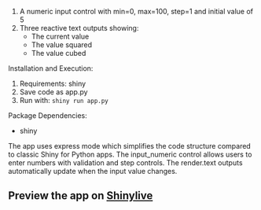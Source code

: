 1. A numeric input control with min=0, max=100, step=1 and initial value of 5
2. Three reactive text outputs showing:
   - The current value
   - The value squared 
   - The value cubed

Installation and Execution:
1. Requirements: shiny
2. Save code as app.py
3. Run with: `shiny run app.py`

Package Dependencies:
- shiny

The app uses express mode which simplifies the code structure compared to classic Shiny for Python apps. The input_numeric control allows users to enter numbers with validation and step controls. The render.text outputs automatically update when the input value changes.
## Preview the app on [Shinylive](https://shinylive.io/py/app/#h=0&code=NobwRAdghgtgpmAXAAjFADugdOgnmAGlQGMB7CAFzkqVQDMAnUmZAZwAsBLCXZTmdKQYVkDOFGIVOANzgAdCI2ZsuPLHAAe6Ma1Z8BQkd3QBXCkROciYiABM4DBQoDEyAApQA5nGRSKAGx8FSxwvOAB9UnQKVgAKP0CAXjkwADkTeAZOYmQASQhTEQAROBhSFIBKJwhXfMLkCAyHbOQySiZ-YM4sYzNwxszs2JSBlKIUgFFKB2QoBoyAIwcx5GkofxM4RIBWIhhuRIAGPagNRIBGQ+O2KnQLqogXZABldlIAd1aTBhsRNY35BAAAI2ewMLBUDQUBT2OhfH7UCjhf6bWIVRAKZBY0RwCjfCDIOgpADC31+q3Wmz4rBQIF6FCwAzRAF8UtVXK8PhSAWwAI4mKBiWzIBQg6hgiGaaF2OBw1j8wVwWxojEE7FiPEMAlEsAANUpPnlAqF1Np9MZGTRyAAVNbkAAmVlgdkvN6fFE+YgmJa2UWghySqEw2VfH0qzHq3H4wkpfU8r0+03IOkFMwWmBW23IADMTrAzKI4Gg8FoYDE-M4YnglFYEKhhBI5CoNBQzogMCgFHQ-lIAU4CwUAzwCnQUDsUFY1Wx05n+YAukA)
